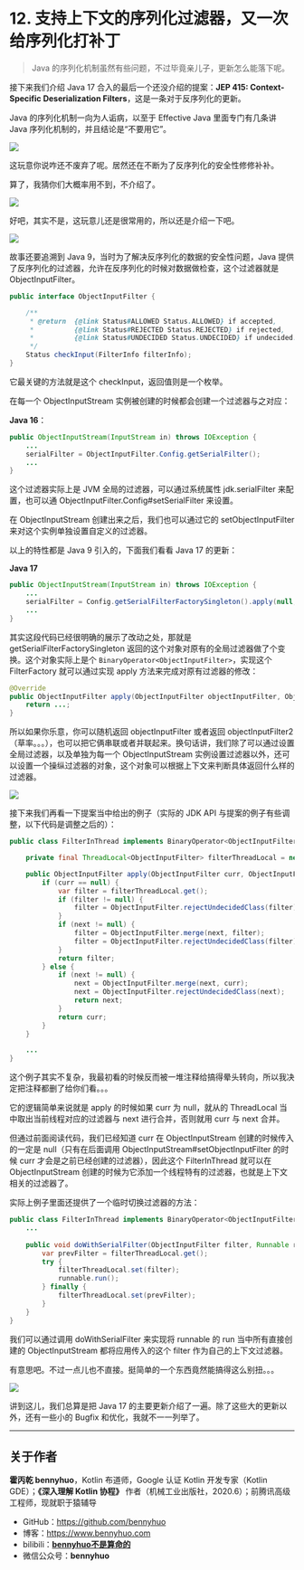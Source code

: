 # 12. 支持上下文的序列化过滤器，又一次给序列化打补丁

> Java 的序列化机制虽然有些问题，不过毕竟亲儿子，更新怎么能落下呢。


接下来我们介绍 Java 17 合入的最后一个还没介绍的提案：**JEP 415: Context-Specific Deserialization Filters**，这是一条对于反序列化的更新。

Java 的序列化机制一向为人诟病，以至于 Effective Java 里面专门有几条讲 Java 序列化机制的，并且结论是“不要用它”。

![](https://kotlinblog-1251218094.costj.myqcloud.com/6c8656be-f0d8-432e-9bfd-94a1fbd7cd6c/media/Java17-Updates/8941D48B.jpg)

这玩意你说咋还不废弃了呢。居然还在不断为了反序列化的安全性修修补补。

算了，我猜你们大概率用不到，不介绍了。

![](https://kotlinblog-1251218094.costj.myqcloud.com/6c8656be-f0d8-432e-9bfd-94a1fbd7cd6c/media/Java17-Updates/8942EB6A.jpg)

好吧，其实不是，这玩意儿还是很常用的，所以还是介绍一下吧。

![](https://kotlinblog-1251218094.costj.myqcloud.com/6c8656be-f0d8-432e-9bfd-94a1fbd7cd6c/media/Java17-Updates-12-contextserialfilter/249FFAAB.png)

故事还要追溯到 Java 9，当时为了解决反序列化的数据的安全性问题，Java 提供了反序列化的过滤器，允许在反序列化的时候对数据做检查，这个过滤器就是 ObjectInputFilter。

```java
public interface ObjectInputFilter {

    /**
     * @return  {@link Status#ALLOWED Status.ALLOWED} if accepted,
     *          {@link Status#REJECTED Status.REJECTED} if rejected,
     *          {@link Status#UNDECIDED Status.UNDECIDED} if undecided.
     */
    Status checkInput(FilterInfo filterInfo);
}
```

它最关键的方法就是这个 checkInput，返回值则是一个枚举。

在每一个 ObjectInputStream 实例被创建的时候都会创建一个过滤器与之对应：

**Java 16**：

```java
public ObjectInputStream(InputStream in) throws IOException {
    ...
    serialFilter = ObjectInputFilter.Config.getSerialFilter();
    ...
}
```

这个过滤器实际上是 JVM 全局的过滤器，可以通过系统属性 jdk.serialFilter 来配置，也可以通 ObjectInputFilter.Config#setSerialFilter 来设置。

在 ObjectInputStream 创建出来之后，我们也可以通过它的 setObjectInputFilter 来对这个实例单独设置自定义的过滤器。

以上的特性都是 Java 9 引入的，下面我们看看 Java 17 的更新：

**Java 17**

```java
public ObjectInputStream(InputStream in) throws IOException {
    ...
    serialFilter = Config.getSerialFilterFactorySingleton().apply(null, Config.getSerialFilter());
    ...
}
```

其实这段代码已经很明确的展示了改动之处，那就是 getSerialFilterFactorySingleton 返回的这个对象对原有的全局过滤器做了个变换。这个对象实际上是个 `BinaryOperator<ObjectInputFilter>`，实现这个 FilterFactory 就可以通过实现 apply 方法来完成对原有过滤器的修改：

```java
@Override
public ObjectInputFilter apply(ObjectInputFilter objectInputFilter, ObjectInputFilter objectInputFilter2) {
    return ...;
}
```

所以如果你乐意，你可以随机返回 objectInputFilter 或者返回 objectInputFilter2（草率。。。），也可以把它俩串联或者并联起来。换句话讲，我们除了可以通过设置全局过滤器，以及单独为每一个 ObjectInputStream 实例设置过滤器以外，还可以设置一个操纵过滤器的对象，这个对象可以根据上下文来判断具体返回什么样的过滤器。

![](https://kotlinblog-1251218094.costj.myqcloud.com/6c8656be-f0d8-432e-9bfd-94a1fbd7cd6c/media/Java17-Updates-12-contextserialfilter/24A164DA.png)

接下来我们再看一下提案当中给出的例子（实际的 JDK API 与提案的例子有些调整，以下代码是调整之后的）：

```java
public class FilterInThread implements BinaryOperator<ObjectInputFilter> {

    private final ThreadLocal<ObjectInputFilter> filterThreadLocal = new ThreadLocal<>();

    public ObjectInputFilter apply(ObjectInputFilter curr, ObjectInputFilter next) {
        if (curr == null) {
            var filter = filterThreadLocal.get();
            if (filter != null) {
                filter = ObjectInputFilter.rejectUndecidedClass(filter);
            }
            if (next != null) {
                filter = ObjectInputFilter.merge(next, filter);
                filter = ObjectInputFilter.rejectUndecidedClass(filter);
            }
            return filter;
        } else {
            if (next != null) {
                next = ObjectInputFilter.merge(next, curr);
                next = ObjectInputFilter.rejectUndecidedClass(next);
                return next;
            }
            return curr;
        }
    }

    ...
}
```

这个例子其实不复杂，我最初看的时候反而被一堆注释给搞得晕头转向，所以我决定把注释都删了给你们看。。。

它的逻辑简单来说就是 apply 的时候如果 curr 为 null，就从的 ThreadLocal 当中取出当前线程对应的过滤器与 next 进行合并，否则就用 curr 与 next 合并。

但通过前面阅读代码，我们已经知道 curr 在 ObjectInputStream 创建的时候传入的一定是 null（只有在后面调用 ObjectInputStream#setObjectInputFilter 的时候 curr 才会是之前已经创建的过滤器），因此这个 FilterInThread 就可以在 ObjectInputStream 创建的时候为它添加一个线程特有的过滤器，也就是上下文相关的过滤器了。

实际上例子里面还提供了一个临时切换过滤器的方法：

```java
public class FilterInThread implements BinaryOperator<ObjectInputFilter> {
    ...
    
    public void doWithSerialFilter(ObjectInputFilter filter, Runnable runnable) {
        var prevFilter = filterThreadLocal.get();
        try {
            filterThreadLocal.set(filter);
            runnable.run();
        } finally {
            filterThreadLocal.set(prevFilter);
        }
    }
}
```

我们可以通过调用 doWithSerialFilter 来实现将 runnable 的 run 当中所有直接创建的 ObjectInputStream 都将应用传入的这个 filter 作为自己的上下文过滤器。

有意思吧。不过一点儿也不直接。挺简单的一个东西竟然能搞得这么别扭。。。

![](https://kotlinblog-1251218094.costj.myqcloud.com/6c8656be-f0d8-432e-9bfd-94a1fbd7cd6c/media/Java17-Updates/00DC34EC.gif)

讲到这儿，我们总算是把 Java 17 的主要更新介绍了一遍。除了这些大的更新以外，还有一些小的 Bugfix 和优化，我就不一一列举了。


---

## 关于作者

**霍丙乾 bennyhuo**，Kotlin 布道师，Google 认证 Kotlin 开发专家（Kotlin GDE）；**《深入理解 Kotlin 协程》** 作者（机械工业出版社，2020.6）；前腾讯高级工程师，现就职于猿辅导

* GitHub：https://github.com/bennyhuo
* 博客：https://www.bennyhuo.com
* bilibili：[**bennyhuo不是算命的**](https://space.bilibili.com/28615855)
* 微信公众号：**bennyhuo**